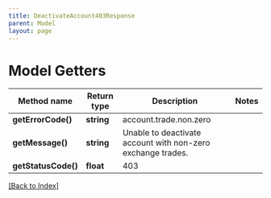 ```yaml
---
title: DeactivateAccount403Response
parent: Model
layout: page
---
```


# Model Getters

Method name | Return type | Description | Notes
------------ | ------------- | ------------- | -------------
**getErrorCode()** | **string** | account.trade.non.zero |
**getMessage()** | **string** | Unable to deactivate account with non-zero exchange trades. |
**getStatusCode()** | **float** | 403 |

[[Back to Index]](../index.md)
